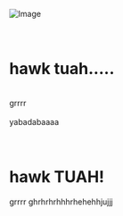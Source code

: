 ![Image](https://github.com/user-attachments/assets/0179aff9-2b26-43d0-a585-cd8b5bbefef1)

# <br> hawk tuah.....
<br>grrrr<br>
<br>yabadabaaaa<br>
# <br>hawk TUAH!<br>
grrrr ghrhrhrhhhrhehehhjujjj

